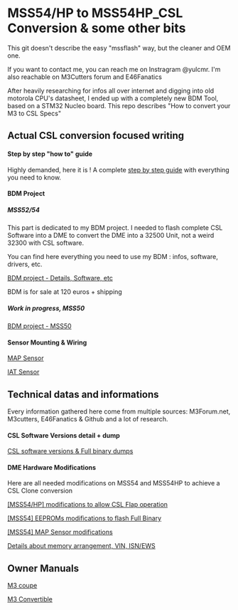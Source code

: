 # MSS54/HP to MSS54HP_CSL Conversion & some other bits

This git doesn't describe the easy "mssflash" way, but the cleaner and OEM one.

If you want to contact me, you can reach me on Instragram @yulcmr. I'm also reachable on M3Cutters forum and E46Fanatics

After heavily researching for infos all over internet and digging into old motorola CPU's datasheet, I ended up with a completely new BDM Tool, based on a STM32 Nucleo board. This repo describes "How to convert your M3 to CSL Specs"

## Actual CSL conversion focused writing

#### Step by step "how to" guide

Highly demanded, here it is ! A complete [step by step guide](/step_by_step_guide.mkd) with everything you need to know.

#### BDM Project

##### MSS52/54

This part is dedicated to my BDM project. I needed to flash complete CSL Software into a DME to convert the DME into a 32500 Unit, not a weird 32300 with CSL software.

You can find here everything you need to use my BDM : infos, software, drivers, etc.

[BDM project - Details, Software, etc](/hardware_modifications/BDM.mkd)

BDM is for sale at 120 euros + shipping

##### Work in progress, MSS50

[BDM project - MSS50](/hardware_modifications/BDM_mss50.mkd)

#### Sensor Mounting & Wiring

[MAP Sensor](/mounting/Map_mounting.mkd)

[IAT Sensor](/mounting/Iat_mounting.mkd)  

## Technical datas and informations

Every information gathered here come from multiple sources: M3Forum.net, M3cutters, E46Fanatics & Github and a lot of research.

#### CSL Software Versions detail + dump

[CSL software versions & Full binary dumps](/CSL_full_binary_dump/csl_versions.mkd)

#### DME Hardware Modifications

Here are all needed modifications on MSS54 and MSS54HP to achieve a CSL Clone conversion

[[MSS54/HP] modifications to allow CSL Flap operation](/hardware_modifications/CSL_flap.mkd)

[[MSS54] EEPROMs modifications to flash Full Binary](/hardware_modifications/eeprom_chips.mkd)

[[MSS54] MAP Sensor modifications](/hardware_modifications/MAP_Sensor.mkd)

[Details about memory arrangement, VIN, ISN/EWS](/hardware_modifications/memory_arrangement.mkd)

## Owner Manuals

[M3 coupe](/docs/BMW-E46-Pre-LCI-M3-Coupe-owners-manual.pdf)

[M3 Convertible](/docs/BMW-E46-LCI-M3-Convertible-owners-manual.pdf)
